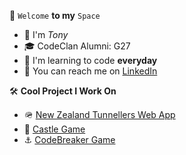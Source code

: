 🤖 ```Welcome``` **to my** ```Space```
- 👋 I'm *Tony*
- 🎓 CodeClan Alumni: G27
- 🌱 I'm learning to code **everyday**
- 📮 You can reach me on [LinkedIn](https://www.linkedin.com/in/anthony-byledbal/)

🛠️ **Cool Project I Work On**
- 🪖 [New Zealand Tunnellers Web App](https://www.nztunnellers.com)
- 🏰 [Castle Game](https://github.com/PrinsWillem/castle_game_project)
- ⚓ [CodeBreaker Game](https://github.com/PrinsWillem/CodeBreaker)
